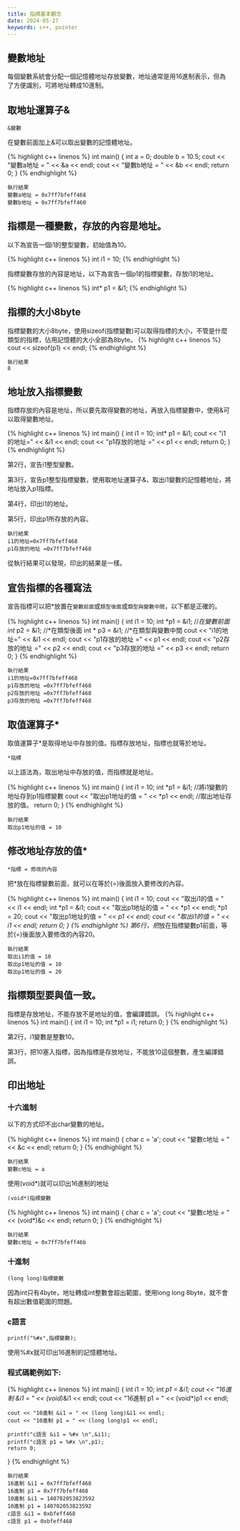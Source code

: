 ```yaml
---
title: 指標基本觀念
date: 2024-05-27
keywords: c++, pointer
---
```


## 變數地址

每個變數系統會分配一個記憶體地址存放變數，地址通常是用16進制表示，但為了方便識別，可將地址轉成10進制。

## 取地址運算子&

`&變數`

在變數前面加上&可以取出變數的記憶體地址。

{% highlight c++ linenos %}
int main() {
    int a = 0;
    double b = 10.5;
    cout << "變數a地址 = " << &a << endl;
    cout << "變數b地址 = " << &b << endl;
    return 0;
}
{% endhighlight %}
```
執行結果
變數a地址 = 0x7ff7bfeff468
變數b地址 = 0x7ff7bfeff460
```

## 指標是一種變數，存放的內容是地址。

以下為宣告一個i1的整型變數，初始值為10。

{% highlight c++ linenos %}
int i1 = 10;
{% endhighlight %}

指標變數存放的內容是地址，以下為宣告一個p1的指標變數，存放i1的地址。

{% highlight c++ linenos %}
int* p1 = &i1;
{% endhighlight %}

## 指標的大小8byte
指標變數的大小8byte，使用sizeof(指標變數)可以取得指標的大小，不管是什麼類型的指標，佔用記憶體的大小全部為8byte。
{% highlight c++ linenos %}
cout << sizeof(p1) << endl;
{% endhighlight %}
```
執行結果
8
```

## 地址放入指標變數
指標存放的內容是地址，所以要先取得變數的地址，再放入指標變數中，使用&可以取得變數地址。

{% highlight c++ linenos %}
int main() {
    int i1 = 10;
    int* p1 = &i1;
    cout << "i1的地址=" << &i1 << endl;
    cout << "p1存放的地址 =" << p1 << endl;
    return 0;
}
{% endhighlight %}

第2行，宣告i1整型變數。

第3行，宣告p1整型指標變數，使用取地址運算子&，取出i1變數的記憶體地址，將地址放入p1指標。

第4行，印出i1的地址。

第5行，印出p1所存放的內容。


```
執行結果
i1的地址=0x7ff7bfeff468
p1存放的地址 =0x7ff7bfeff468
```

從執行結果可以發現，印出的結果是一樣。


## 宣告指標的各種寫法

宣告指標可以把*放置在`變數前面`或`類型後面`或`類型與變數中間`，以下都是正確的。

{% highlight c++ linenos %}
int main() {
    int i1 = 10;
    int *p1 = &i1;		//*在變數前面
    int* p2 = &i1;		//*在類型後面
    int * p3 = &i1;		//*在類型與變數中間
    cout << "i1的地址=" << &i1 << endl;
    cout << "p1存放的地址 =" << p1 << endl;
    cout << "p2存放的地址 =" << p2 << endl;
    cout << "p3存放的地址 =" << p3 << endl;
    return 0;
}
{% endhighlight %}
```
執行結果
i1的地址=0x7ff7bfeff468
p1存放的地址 =0x7ff7bfeff468
p2存放的地址 =0x7ff7bfeff468
p3存放的地址 =0x7ff7bfeff468
```

## 取值運算子*

取值運算子*是取得地址中存放的值。指標存放地址，指標也就等於地址。

`*指標`

以上語法為，取出地址中存放的值，而指標就是地址。

{% highlight c++ linenos %}
int main() {
    int i1 = 10;
    int *p1 = &i1;        //將i1變數的地址存到p1指標變數
    cout << "取出p1地址的值 = " << *p1 << endl;	//取出地址存放的值。
    return 0;
}
{% endhighlight %}
```
執行結果
取出p1地址的值 = 10
```

## 修改地址存放的值*

`*指標 = 修改的內容`

把*放在指標變數前面，就可以在等於(=)後面放入要修改的內容。

{% highlight c++ linenos %}
int main() {
    int i1 = 10;
    cout << "取出i1的值 = " << i1 << endl;
    int *p1 = &i1;
    cout << "取出p1地址的值 = " << *p1 << endl;
    *p1 = 20;
    cout << "取出p1地址的值 = " << *p1 << endl;
    cout << "取出i1的值 = " << i1 << endl;
    return 0;
}
{% endhighlight %}
第6行，把*放在指標變數p1前面，等於(=)後面放入要修改的內容20。
```
執行結果
取出i1的值 = 10
取出p1地址的值 = 10
取出p1地址的值 = 20
```

## 指標類型要與值一致。

指標是存放地址，不能存放不是地址的值，會編譯錯誤。
{% highlight c++ linenos %}
int main() {
    int i1 = 10;
    int *p1 = i1;
    return 0;
}
{% endhighlight %}

第2行，i1變數是整數10。

第3行，把10塞入指標，因為指標是存放地址，不能放10這個整數，產生編譯錯誤。

## 印出地址

### 十六進制

以下的方式印不出char變數的地址。

{% highlight c++ linenos %}
int main() {
    char c = 'a';
    cout << "變數c地址 = " << &c << endl;
    return 0;
}
{% endhighlight %}
```
執行結果
變數c地址 = a
```

使用(void*)就可以印出16進制的地址

`(void*)指標變數`

{% highlight c++ linenos %}
int main() {
    char c = 'a';
    cout << "變數c地址 = " << (void*)&c << endl;
    return 0;
}
{% endhighlight %}
```
執行結果
變數c地址 = 0x7ff7bfeff46b
```




### 十進制

`(long long)指標變數`

因為int只有4byte，地址轉成int整數會超出範圍，使用long long 8byte，就不會有超出數值範圍的問題。

### c語言

`printf("%#x",指標變數);`

使用%#x就可印出16進制的記憶體地址。

### 程式碼範例如下:

{% highlight c++ linenos %}
int main() {
    int i1 = 10;
    int *p1 = &i1;
    cout << "16進制 &i1 = " << (void*)&i1 << endl;
    cout << "16進制 p1 = " << (void*)p1 << endl;
   
    cout << "10進制 &i1 = " << (long long)&i1 << endl;
    cout << "10進制 p1 = " << (long long)p1 << endl;

    printf("c語言 &i1 = %#x \n",&i1);
    printf("c語言 p1 = %#x \n",p1);
    return 0;
}
{% endhighlight %}
```
執行結果
16進制 &i1 = 0x7ff7bfeff468
16進制 p1 = 0x7ff7bfeff468
10進制 &i1 = 140702053823592
10進制 p1 = 140702053823592
c語言 &i1 = 0xbfeff468 
c語言 p1 = 0xbfeff468
```
